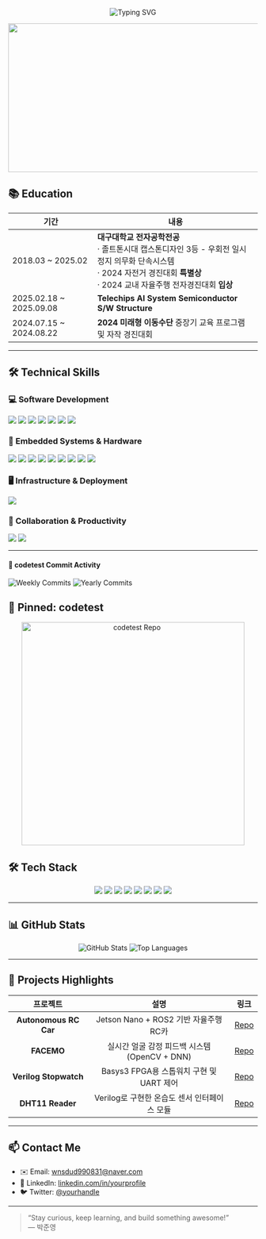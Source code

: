 <!-- 상단 배너 -->
<p align="center">
  <img src="https://readme-typing-svg.herokuapp.com?font=Nanum+Gothic&size=30&color=58A6FF&center=true&vCenter=true&width=600&lines=Hello!+I'm+Yeong👋;Welcome+to+My+Github!" alt="Typing SVG"/>
</p>

<a href="https://www.gitanimals.org/en_US?utm_medium=image&utm_source=young0831&utm_content=farm">
<img
  src="https://render.gitanimals.org/farms/young0831"
  width="1500"
  height="300"
/>
</a>

## 📚 Education

| 기간 | 내용 |
|------|------|
| 2018.03 ~ 2025.02 | **대구대학교 전자공학전공**<br>· 졸트톤시대 캡스톤디자인 3등 - 우회전 일시정지 의무화 단속시스템<br>· 2024 자전거 경진대회 **특별상**<br>· 2024 교내 자율주행 전자경진대회 **입상** |
| 2025.02.18 ~ 2025.09.08 | **Telechips AI System Semiconductor S/W Structure** |
| 2024.07.15 ~ 2024.08.22 | **2024 미래형 이동수단** 중장기 교육 프로그램 및 자작 경진대회 |

---

## 🛠 Technical Skills

### 💻 Software Development  
<img src="https://img.shields.io/badge/C-00599C?style=for-the-badge&logo=c&logoColor=white"> <img src="https://img.shields.io/badge/C++-00599C?style=for-the-badge&logo=cplusplus&logoColor=white"> <img src="https://img.shields.io/badge/Python-3776AB?style=for-the-badge&logo=python&logoColor=white"> <img src="https://img.shields.io/badge/Verilog-FA6E00?style=for-the-badge&logoColor=white"> <img src="https://img.shields.io/badge/STM32CubeIDE-03234B?style=for-the-badge&logo=stmicroelectronics&logoColor=white"> <img src="https://img.shields.io/badge/Atmel%20Studio-0A0A0A?style=for-the-badge&logoColor=white"> <img src="https://img.shields.io/badge/Visual%20Studio%202022-5C2D91?style=for-the-badge&logo=visualstudio&logoColor=white">

### 🔧 Embedded Systems & Hardware  
<img src="https://img.shields.io/badge/Atmega128A-000000?style=for-the-badge&logoColor=white"> <img src="https://img.shields.io/badge/STM32-03234B?style=for-the-badge&logo=stmicroelectronics&logoColor=white"> <img src="https://img.shields.io/badge/Raspberry%20Pi-A22846?style=for-the-badge&logo=raspberrypi&logoColor=white"> <img src="https://img.shields.io/badge/Basys3-0056A0?style=for-the-badge&logoColor=white"> <img src="https://img.shields.io/badge/OpenCV-5C3EE8?style=for-the-badge&logo=opencv&logoColor=white"> <img src="https://img.shields.io/badge/YOLO-00FFFF?style=for-the-badge&logoColor=black"> <img src="https://img.shields.io/badge/TensorFlow-FF6F00?style=for-the-badge&logo=tensorflow&logoColor=white"> <img src="https://img.shields.io/badge/PyTorch-EE4C2C?style=for-the-badge&logo=pytorch&logoColor=white"> <img src="https://img.shields.io/badge/Roboflow-00D9FF?style=for-the-badge&logoColor=black">

### 🖥 Infrastructure & Deployment  
<img src="https://img.shields.io/badge/Linux%20(Ubuntu%2020.04%2F18.04)-E95420?style=for-the-badge&logo=ubuntu&logoColor=white">

### 📂 Collaboration & Productivity  
<img src="https://img.shields.io/badge/GitHub-181717?style=for-the-badge&logo=github&logoColor=white"> <img src="https://img.shields.io/badge/Notion-000000?style=for-the-badge&logo=notion&logoColor=white">



---
<!-- 왼쪽 프로필 아래에 넣고 싶다면, 프로필 cell에 붙여넣으세요 -->
<h4>📅 codetest Commit Activity</h4>
<p>
  <img src="https://img.shields.io/github/commit-activity/w/young0831/codetest?style=flat-square&color=blue" alt="Weekly Commits"/>
  <img src="https://img.shields.io/github/commit-activity/y/young0831/codetest?style=flat-square&color=blue" alt="Yearly Commits"/>
</p>

<!-- 또는 오른쪽 본문에 Pinned 카드로 -->
<h2>📌 Pinned: codetest</h2>
<p align="center">
  <a href="https://github.com/young0831/codetest" target="_blank">
    <img
      src="https://github-readme-stats.vercel.app/api/pin/?username=young0831&repo=codetest&bg_color=87CEEB&title_color=1E3A8A&text_color=0F172A&icon_color=FFFFFF"
      alt="codetest Repo"
      width="450"
    />
  </a>
</p>


## 🛠️ Tech Stack
<p align="center">
  <img src="https://img.shields.io/badge/Verilog-000000?style=flat-square&logo=verilog&logoColor=white"/>  
  <img src="https://img.shields.io/badge/Vivado-5C2D91?style=flat-square&logo=xilinx&logoColor=white"/>  
  <img src="https://img.shields.io/badge/C-00599C?style=flat-square&logo=c&logoColor=white"/>  
  <img src="https://img.shields.io/badge/Python-3776AB?style=flat-square&logo=python&logoColor=white"/>  
  <img src="https://img.shields.io/badge/ROS2-339933?style=flat-square&logo=ros&logoColor=white"/>  
  <img src="https://img.shields.io/badge/YOLOv8-FF4B00?style=flat-square&logo=ultralytics&logoColor=white"/>  
  <img src="https://img.shields.io/badge/Docker-2496ED?style=flat-square&logo=docker&logoColor=white"/>  
  <img src="https://img.shields.io/badge/STM32-003399?style=flat-square&logo=stmicroelectronics&logoColor=white"/>  
</p>

---

## 📊 GitHub Stats
<p align="center">
  <img src="https://github-readme-stats.vercel.app/api?username=wnsdud990831&show_icons=true&theme=blue-green" alt="GitHub Stats" />
  <img src="https://github-readme-stats.vercel.app/api/top-langs/?username=wnsdud990831&layout=compact&theme=blue-green" alt="Top Languages" />
</p>

---

## 🚀 Projects Highlights

| 프로젝트               | 설명                                            | 링크                                                   |
|:----------------------:|:-----------------------------------------------:|:------------------------------------------------------:|
| **Autonomous RC Car**  | Jetson Nano + ROS2 기반 자율주행 RC카           | [Repo]()    |
| **FACEMO**             | 실시간 얼굴 감정 피드백 시스템 (OpenCV + DNN)    | [Repo](https://github.com/wnsdud990831/facemo)         |
| **Verilog Stopwatch**  | Basys3 FPGA용 스톱워치 구현 및 UART 제어         | [Repo]() |
| **DHT11 Reader**       | Verilog로 구현한 온습도 센서 인터페이스 모듈     | [Repo]()  |

---

## 📫 Contact Me
- ✉️ Email: wnsdud990831@naver.com  
- 💬 LinkedIn: [linkedin.com/in/yourprofile](https://www.linkedin.com/in/yourprofile)  
- 🐦 Twitter: [@yourhandle](https://twitter.com/yourhandle)

---

> “Stay curious, keep learning, and build something awesome!”  
> — 박준영
